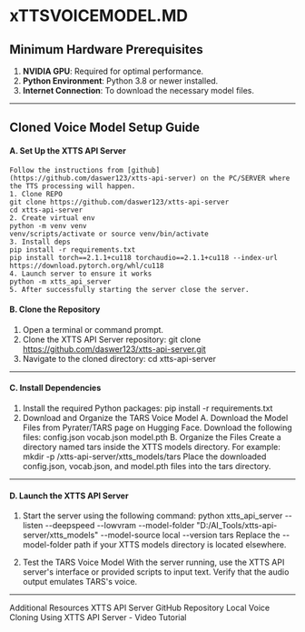 # xTTSVOICEMODEL.MD

## Minimum Hardware Prerequisites

1. **NVIDIA GPU**: Required for optimal performance.
2. **Python Environment**: Python 3.8 or newer installed.
3. **Internet Connection**: To download the necessary model files.

---

## Cloned Voice Model Setup Guide

#### A. Set Up the XTTS API Server
    Follow the instructions from [github](https://github.com/daswer123/xtts-api-server) on the PC/SERVER where the TTS processing will happen.
    1. Clone REPO
    git clone https://github.com/daswer123/xtts-api-server
    cd xtts-api-server
    2. Create virtual env
    python -m venv venv
    venv/scripts/activate or source venv/bin/activate
    3. Install deps
    pip install -r requirements.txt
    pip install torch==2.1.1+cu118 torchaudio==2.1.1+cu118 --index-url https://download.pytorch.org/whl/cu118
    4. Launch server to ensure it works
    python -m xtts_api_server
    5. After successfully starting the server close the server.
    
#### B. Clone the Repository
1. Open a terminal or command prompt.
2. Clone the XTTS API Server repository:
   git clone https://github.com/daswer123/xtts-api-server.git
3. Navigate to the cloned directory:
    cd xtts-api-server
---

#### C. Install Dependencies
1. Install the required Python packages:
    pip install -r requirements.txt
2. Download and Organize the TARS Voice Model
    A. Download the Model Files from Pyrater/TARS page on Hugging Face.
        Download the following files:
        config.json
        vocab.json
        model.pth
    B. Organize the Files
        Create a directory named tars inside the XTTS models directory. For example:
        mkdir -p /xtts-api-server/xtts_models/tars
        Place the downloaded config.json, vocab.json, and model.pth files into the tars directory.
---

#### D. Launch the XTTS API Server 
1. Start the server using the following command:
    python xtts_api_server --listen --deepspeed --lowvram --model-folder "D:/AI_Tools/xtts-api-server/xtts_models" --model-source local --version tars
    Replace the --model-folder path if your XTTS models directory is located elsewhere.

2. Test the TARS Voice Model
    With the server running, use the XTTS API server's interface or provided scripts to input text.
    Verify that the audio output emulates TARS's voice.

---

Additional Resources
XTTS API Server GitHub Repository
Local Voice Cloning Using XTTS API Server - Video Tutorial
